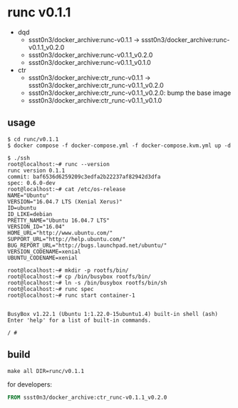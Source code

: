 # runc v0.1.1

* dqd
    * ssst0n3/docker_archive:runc-v0.1.1 -> ssst0n3/docker_archive:runc-v0.1.1_v0.2.0
    * ssst0n3/docker_archive:runc-v0.1.1_v0.2.0
    * ssst0n3/docker_archive:runc-v0.1.1_v0.1.0
* ctr
    * ssst0n3/docker_archive:ctr_runc-v0.1.1 -> ssst0n3/docker_archive:ctr_runc-v0.1.1_v0.2.0
    * ssst0n3/docker_archive:ctr_runc-v0.1.1_v0.2.0: bump the base image
    * ssst0n3/docker_archive:ctr_runc-v0.1.1_v0.1.0

## usage

```shell
$ cd runc/v0.1.1
$ docker compose -f docker-compose.yml -f docker-compose.kvm.yml up -d
```

```shell
$ ./ssh
root@localhost:~# runc --version
runc version 0.1.1
commit: baf6536d6259209c3edfa2b22237af82942d3dfa
spec: 0.6.0-dev
root@localhost:~# cat /etc/os-release 
NAME="Ubuntu"
VERSION="16.04.7 LTS (Xenial Xerus)"
ID=ubuntu
ID_LIKE=debian
PRETTY_NAME="Ubuntu 16.04.7 LTS"
VERSION_ID="16.04"
HOME_URL="http://www.ubuntu.com/"
SUPPORT_URL="http://help.ubuntu.com/"
BUG_REPORT_URL="http://bugs.launchpad.net/ubuntu/"
VERSION_CODENAME=xenial
UBUNTU_CODENAME=xenial
```

```shell
root@localhost:~# mkdir -p rootfs/bin/
root@localhost:~# cp /bin/busybox rootfs/bin/
root@localhost:~# ln -s /bin/busybox rootfs/bin/sh
root@localhost:~# runc spec
root@localhost:~# runc start container-1


BusyBox v1.22.1 (Ubuntu 1:1.22.0-15ubuntu1.4) built-in shell (ash)
Enter 'help' for a list of built-in commands.

/ # 
```

## build

```shell
make all DIR=runc/v0.1.1
```

for developers:

```dockerfile
FROM ssst0n3/docker_archive:ctr_runc-v0.1.1_v0.2.0
```
